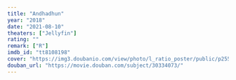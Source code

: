 ```yaml
---
title: "Andhadhun"
year: "2018"
date: "2021-08-10"
theaters: ["Jellyfin"]
rating: ""
remark: ["R"]
imdb_id: "tt8108198"
cover: "https://img3.doubanio.com/view/photo/l_ratio_poster/public/p2551995207.jpg"
douban_url: "https://movie.douban.com/subject/30334073/"
---
```

